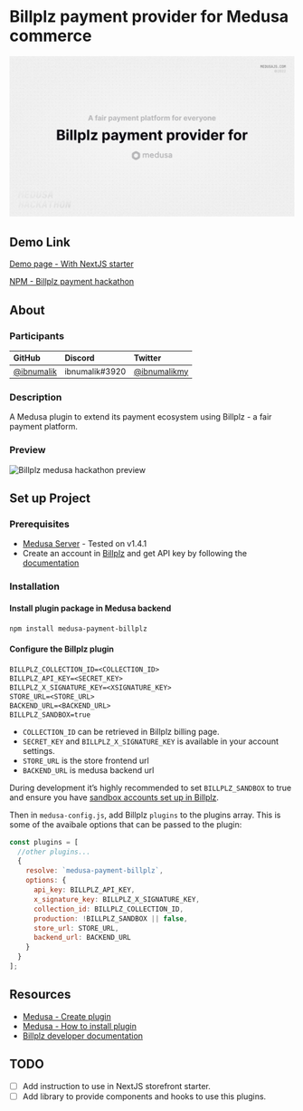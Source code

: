 # Billplz payment provider for Medusa commerce

![Billplz medusa hackathon cover](/assets/cover.jpg?raw=true "Medusa hackathon - Billplz payment provider")

## Demo Link

[Demo page - With NextJS starter](https://mh-billplz.shaiful.my)

[NPM - Billplz payment hackathon](https://www.npmjs.com/package/medusa-payment-billplz)

## About

### Participants

| GitHub                                     | Discord        | Twitter                                         |
| :----------------------------------------- | :------------- | :---------------------------------------------- |
| [@ibnumalik](https://github.com/ibnumalik) | ibnumalik#3920 | [@ibnumalikmy](https://twitter.com/ibnumalikmy) |

### Description

A Medusa plugin to extend its payment ecosystem using Billplz - a fair payment platform.

### Preview

![Billplz medusa hackathon preview](/assets/preview.jpg?raw=true "Medusa hackathon - Billplz payment provider")

## Set up Project

### Prerequisites

- [Medusa Server](https://docs.medusajs.com/quickstart/quick-start) - Tested on v1.4.1
- Create an account in [Billplz](https://www.billplz.com/) and get API key by following the [documentation](https://www.billplz.com/api#direct-payment-gateway-bypass-billplz-bill-page)

### Installation

#### Install plugin package in Medusa backend

```bash
npm install medusa-payment-billplz
```

#### Configure the Billplz plugin

```env
BILLPLZ_COLLECTION_ID=<COLLECTION_ID>
BILLPLZ_API_KEY=<SECRET_KEY>
BILLPLZ_X_SIGNATURE_KEY=<XSIGNATURE_KEY>
STORE_URL=<STORE_URL>
BACKEND_URL=<BACKEND_URL>
BILLPLZ_SANDBOX=true
```

- `COLLECTION_ID` can be retrieved in Billplz billing page.
- `SECRET_KEY` and `BILLPLZ_X_SIGNATURE_KEY` is available in your account settings.
- `STORE_URL` is the store frontend url
- `BACKEND_URL` is medusa backend url

During development it’s highly recommended to set `BILLPLZ_SANDBOX` to true and ensure you have [sandbox accounts set up in Billplz](https://www.billplz-sandbox.com/).

Then in `medusa-config.js`, add Billplz `plugins` to the plugins array. This is some of the avaibale options that can be passed to the plugin:

```javascript
const plugins = [
  //other plugins...
  {
    resolve: `medusa-payment-billplz`,
    options: {
      api_key: BILLPLZ_API_KEY,
      x_signature_key: BILLPLZ_X_SIGNATURE_KEY,
      collection_id: BILLPLZ_COLLECTION_ID,
      production: !BILLPLZ_SANDBOX || false,
      store_url: STORE_URL,
      backend_url: BACKEND_URL
    }
  }
];

```

## Resources

- [Medusa - Create plugin](https://docs.medusajs.com/advanced/backend/plugins/create)
- [Medusa - How to install plugin](https://docs.medusajs.com/advanced/backend/plugins/overview/#how-to-install-a-plugin)
- [Billplz developer documentation](https://billplz.com/api)

## TODO

- [ ] Add instruction to use in NextJS storefront starter.
- [ ] Add library to provide components and hooks to use this plugins.
